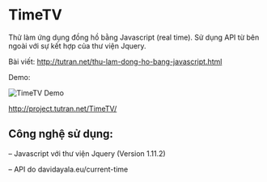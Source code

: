 # TimeTV
Thử làm ứng dụng đồng hồ bằng Javascript (real time). Sử dụng API từ bên ngoài với sự kết hợp của thư viện Jquery.

Bài viết: http://tutran.net/thu-lam-dong-ho-bang-javascript.html

Demo: 

![TimeTV Demo](https://cloud.githubusercontent.com/assets/7255177/6318905/f65d50b2-bada-11e4-930c-c0f2c7668b26.jpg)

http://project.tutran.net/TimeTV/

## Công nghệ sử dụng:
– Javascript với thư viện Jquery (Version 1.11.2)

– API do davidayala.eu/current-time
